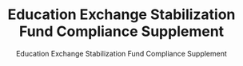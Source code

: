 ---
layout: resources-landing
title: "Education Exchange Stabilization Fund Compliance Supplement"
subtitle: "Education Exchange Stabilization Fund Compliance Supplement"
doc-link: ../assets/files/Education Exchange Stabilization Fund Compliance Supplement Addendum 1 PDF.pdf
filters: federal-financial-assistance coffa compliance-supplement 2021
fiscal_year: 2021
---